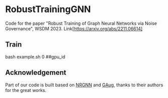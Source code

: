 # RobustTrainingGNN
Code for the paper "Robust Training of Graph Neural Networks via  Noise Governance", WSDM 2023. Link[https://arxiv.org/abs/2211.06614]

## Train
bash example.sh 0 ##gpu_id

## Acknowledgement
Part of our code is built based on [NRGNN](https://github.com/EnyanDai/NRGNN) and [GAug](https://github.com/zhao-tong/GAug), thanks to their authors for the great works.


